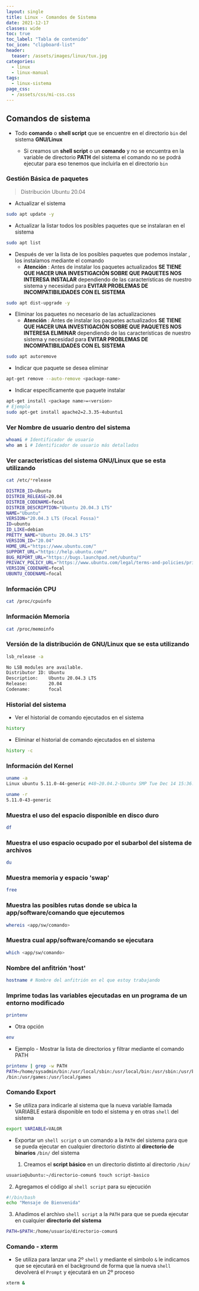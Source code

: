 ```yaml
---
layout: single
title: Linux - Comandos de Sistema
date: 2021-12-17
classes: wide
toc: true
toc_label: "Tabla de contenido"
toc_icon: "clipboard-list"
header:
  teaser: /assets/images/linux/tux.jpg
categories:
  - linux
  - linux-manual
tags:
  - linux-sistema
page_css: 
  - /assets/css/mi-css.css
---
```


## Comandos de sistema

* Todo **comando** o **shell script** que se encuentre en el directorio ``bin`` del sistema **GNU/Linux**

  * Si creamos un **shell script** o un **comando** y no se encuentra en la variable de directorio **PATH** del sistema el comando no se podrá ejecutar para eso tenemos que incluirla en el directorio ``bin``

### Gestión Básica de paquetes

> Distribución Ubuntu 20.04

* Actualizar el sistema

```bash
sudo apt update -y
```

* Actualizar la listar todos los posibles paquetes que se instalaran en el sistema

```bash
sudo apt list
```

* Después de ver la lista de los posibles paquetes que podemos instalar , los instalamos mediante el comando
  * **Atención** : Antes de instalar los paquetes actualizados **SE TIENE QUE HACER UNA INVESTIGACIÓN SOBRE QUE PAQUETES NOS INTERESA INSTALAR** dependiendo de las características de nuestro sistema y necesidad para **EVITAR PROBLEMAS DE INCOMPATIBILIDADES CON EL SISTEMA**

```bash
sudo apt dist-upgrade -y
```

* Eliminar los paquetes no necesario de las actualizaciones
  * **Atención** : Antes de instalar los paquetes actualizados **SE TIENE QUE HACER UNA INVESTIGACIÓN SOBRE QUE PAQUETES NOS INTERESA ELIMINAR** dependiendo de las características de nuestro sistema y necesidad para **EVITAR PROBLEMAS DE INCOMPATIBILIDADES CON EL SISTEMA**

```bash
sudo apt autoremove
```

* Indicar que paquete se desea eliminar

```bash
apt-get remove --auto-remove <package-name>
```

* Indicar específicamente que paquete instalar

```bash
apt-get install <package name>=<version>
# Ejemplo
sudo apt-get install apache2=2.3.35-4ubuntu1
```

### Ver Nombre de usuario dentro del sistema

```bash
whoami # Identificador de usuario
who am i # Identificador de usuario más detallados
```

### Ver caracteristicas del sistema GNU/Linux que se esta utilizando

```bash
cat /etc/*release

DISTRIB_ID=Ubuntu
DISTRIB_RELEASE=20.04
DISTRIB_CODENAME=focal
DISTRIB_DESCRIPTION="Ubuntu 20.04.3 LTS"
NAME="Ubuntu"
VERSION="20.04.3 LTS (Focal Fossa)"
ID=ubuntu
ID_LIKE=debian
PRETTY_NAME="Ubuntu 20.04.3 LTS"
VERSION_ID="20.04"
HOME_URL="https://www.ubuntu.com/"
SUPPORT_URL="https://help.ubuntu.com/"
BUG_REPORT_URL="https://bugs.launchpad.net/ubuntu/"
PRIVACY_POLICY_URL="https://www.ubuntu.com/legal/terms-and-policies/privacy-policy"
VERSION_CODENAME=focal
UBUNTU_CODENAME=focal
```

### Información CPU

```bash
cat /proc/cpuinfo
```

### Información Memoria

```bash
cat /proc/memoinfo
```

### Versión de la distribución de GNU/Linux que se esta utilizando

```bash
lsb_release -a

No LSB modules are available.
Distributor ID: Ubuntu
Description:    Ubuntu 20.04.3 LTS
Release:        20.04
Codename:       focal
```

### Historial del sistema

* Ver el historial de comando ejecutados en el sistema

```bash
history
```

* Eliminar el historial de comando ejecutados en el sistema

```bash
history -c
```

### Información del Kernel

```bash
uname -a
Linux ubuntu 5.11.0-44-generic #48~20.04.2-Ubuntu SMP Tue Dec 14 15:36:44 UTC 2021 x86_64 x86_64 x86_64 GNU/Linux
```

```bash
uname -r
5.11.0-43-generic
```

### Muestra el uso del espacio disponible en disco duro

```bash
df
```

### Muestra el uso espacio ocupado por el subarbol del sistema de archivos

```bash
du
```

### Muestra memoria y espacio 'swap'

```bash
free
```

### Muestra las posibles rutas donde se ubica la app/software/comando que ejecutemos

```bash
whereis <app/sw/comando>
```

### Muestra cual app/software/comando se ejecutara

```bash
which <app/sw/comando>
```

### Nombre del anfitrión 'host'

```bash
hostname # Nombre del anfitrión en el que estoy trabajando 
```

### Imprime todas las variables ejecutadas en un programa de un entorno modificado

```bash
printenv
```

* Otra opción

```bash
env
```

* Ejemplo - Mostrar la lista de directorios y filtrar mediante el comando PATH  

```bash
printenv | grep -w PATH 
PATH=/home/sysadmin/bin:/usr/local/sbin:/usr/local/bin:/usr/sbin:/usr/bin:/sbin:
/bin:/usr/games:/usr/local/games    
```

### Comando Export

* Se utiliza para indicarle al sistema que la nueva variable llamada VARIABLE estará disponible en todo el sistema y en otras ``shell`` del sistema

```bash
export VARIABLE=VALOR
```

* Exportar un ``shell script`` o un comando a la ``PATH`` del sistema para que se pueda ejecutar en cualquier directorio distinto al **directorio de binarios** ``/bin/`` del sistema

  1. Creamos el **script básico** en un directorio distinto al directorio ``/bin/``

```bash
usuario@ubuntu:~/directorio-comun$ touch script-basico
```

  2. Agregamos el código al ``shell script`` para su ejecución

```bash
#!/bin/bash
echo "Mensaje de Bienvenida"
```

  3. Añadimos el archivo ``shell script`` a la ``PATH`` para que se pueda ejecutar en cualquier **directorio del sistema**

```bash
PATH=$PATH:/home/usuario/directorio-comun$
```

### Comando - xterm

* Se utiliza para lanzar una 2º ``shell`` y mediante el simbolo ``&`` le indicamos que se ejecutará en el background de forma que la nueva ``shell`` devolverá el ``Prompt`` y ejecutará en un 2º proceso

```bash
xterm &
```
